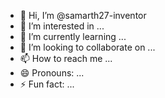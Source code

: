 
- 👋 Hi, I’m @samarth27-inventor
- 👀 I’m interested in ...
- 🌱 I’m currently learning ...
- 💞️ I’m looking to collaborate on ...
- 📫 How to reach me ...
- 😄 Pronouns: ...
- ⚡ Fun fact: ...

<!---
samarth27-inventor/samarth27-inventor is a ✨ special ✨ repository because its `README.md` (this file) appears on your GitHub profile.
You can click the Preview link to take a look at your changes.
--->
